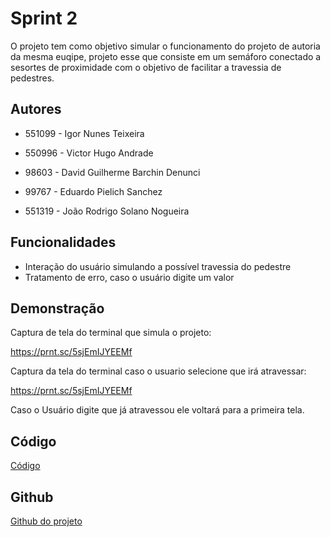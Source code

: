 
# Sprint 2

O projeto tem como objetivo simular o funcionamento do projeto de autoria da mesma euqipe, projeto esse que consiste em um semáforo conectado a sesortes de proximidade com o objetivo de facilitar a travessia de pedestres.



## Autores

- 551099 - Igor Nunes Teixeira

- 550996 - Victor Hugo Andrade

- 98603 - David Guilherme Barchin Denunci

- 99767 - Eduardo Pielich Sanchez

- 551319 - João Rodrigo Solano Nogueira
## Funcionalidades

- Interação do usuário simulando a possível travessia do pedestre
- Tratamento de erro, caso o usuário digite um valor 


## Demonstração

Captura de tela do terminal que simula o projeto:

https://prnt.sc/5sjEmIJYEEMf

Captura da tela do terminal caso o usuario selecione que irá atravessar:

https://prnt.sc/5sjEmIJYEEMf

Caso o Usuário digite que já atravessou ele voltará para a primeira tela.



## Código

[Código](https://justpaste.it/2hfak)

## Github

[Github do projeto](https://github.com/FIAP-Bacanas/sprint2-Python)